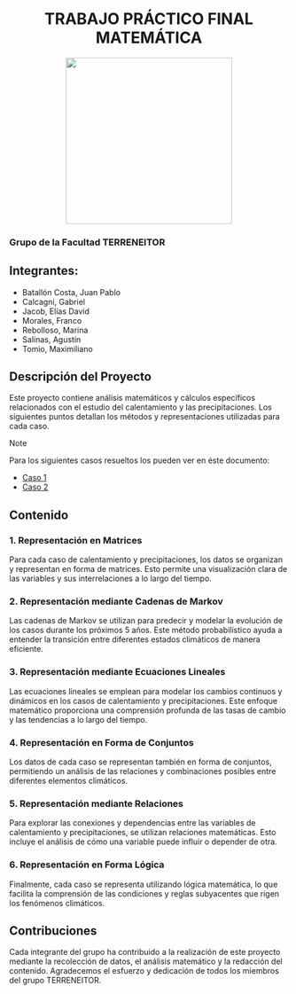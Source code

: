 <div align="center">
    <h1>TRABAJO PRÁCTICO FINAL MATEMÁTICA</h1>
    <img src="https://raw.githubusercontent.com/solidsnk86/Tecnicatura_UTN/master/public/logo_los_terreneitor.jpg" width="300" height="300" />
</div>

### Grupo de la Facultad TERRENEITOR

## Integrantes:
- Batallón Costa, Juan Pablo
- Calcagni, Gabriel
- Jacob, Elías David
- Morales, Franco
- Rebolloso, Marina
- Salinas, Agustín
- Tomio, Maximiliano

## Descripción del Proyecto
Este proyecto contiene análisis matemáticos y cálculos específicos relacionados con el estudio del calentamiento y las precipitaciones. Los siguientes puntos detallan los métodos y representaciones utilizadas para cada caso.

> [!Note]
> Para los siguientes casos resueltos los pueden ver en éste documento:

- <a href="TP_MATEMATICA_CASO_1.md">Caso 1</a>
- <a href="TP_MATEMATICA_CASO_2.md">Caso 2</a>

## Contenido

### 1. Representación en Matrices
Para cada caso de calentamiento y precipitaciones, los datos se organizan y representan en forma de matrices. Esto permite una visualización clara de las variables y sus interrelaciones a lo largo del tiempo.

### 2. Representación mediante Cadenas de Markov
Las cadenas de Markov se utilizan para predecir y modelar la evolución de los casos durante los próximos 5 años. Este método probabilístico ayuda a entender la transición entre diferentes estados climáticos de manera eficiente.

### 3. Representación mediante Ecuaciones Lineales
Las ecuaciones lineales se emplean para modelar los cambios continuos y dinámicos en los casos de calentamiento y precipitaciones. Este enfoque matemático proporciona una comprensión profunda de las tasas de cambio y las tendencias a lo largo del tiempo.

### 4. Representación en Forma de Conjuntos
Los datos de cada caso se representan también en forma de conjuntos, permitiendo un análisis de las relaciones y combinaciones posibles entre diferentes elementos climáticos.

### 5. Representación mediante Relaciones
Para explorar las conexiones y dependencias entre las variables de calentamiento y precipitaciones, se utilizan relaciones matemáticas. Esto incluye el análisis de cómo una variable puede influir o depender de otra.

### 6. Representación en Forma Lógica
Finalmente, cada caso se representa utilizando lógica matemática, lo que facilita la comprensión de las condiciones y reglas subyacentes que rigen los fenómenos climáticos.

## Contribuciones
Cada integrante del grupo ha contribuido a la realización de este proyecto mediante la recolección de datos, el análisis matemático y la redacción del contenido. Agradecemos el esfuerzo y dedicación de todos los miembros del grupo TERRENEITOR.
